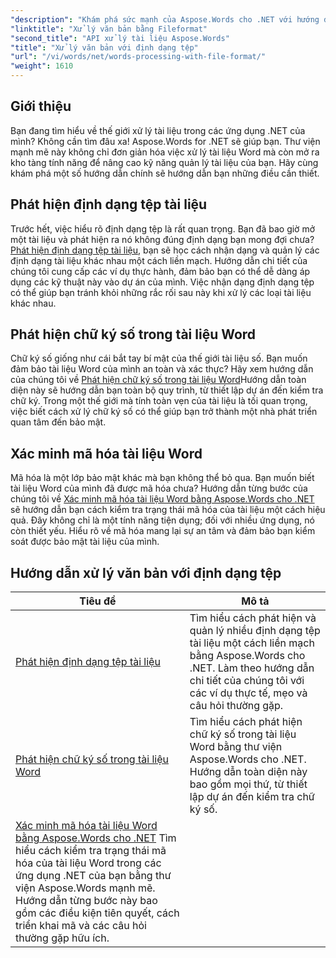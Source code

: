 ```yaml
---
"description": "Khám phá sức mạnh của Aspose.Words cho .NET với hướng dẫn toàn diện của chúng tôi về xử lý tài liệu, bao gồm phát hiện định dạng tệp và chữ ký số."
"linktitle": "Xử lý văn bản bằng Fileformat"
"second_title": "API xử lý tài liệu Aspose.Words"
"title": "Xử lý văn bản với định dạng tệp"
"url": "/vi/words/net/words-processing-with-file-format/"
"weight": 1610
---
```


## Giới thiệu

Bạn đang tìm hiểu về thế giới xử lý tài liệu trong các ứng dụng .NET của mình? Không cần tìm đâu xa! Aspose.Words for .NET sẽ giúp bạn. Thư viện mạnh mẽ này không chỉ đơn giản hóa việc xử lý tài liệu Word mà còn mở ra kho tàng tính năng để nâng cao kỹ năng quản lý tài liệu của bạn. Hãy cùng khám phá một số hướng dẫn chính sẽ hướng dẫn bạn những điều cần thiết.

## Phát hiện định dạng tệp tài liệu

Trước hết, việc hiểu rõ định dạng tệp là rất quan trọng. Bạn đã bao giờ mở một tài liệu và phát hiện ra nó không đúng định dạng bạn mong đợi chưa? [Phát hiện định dạng tệp tài liệu](./document-file-format-detection/), bạn sẽ học cách nhận dạng và quản lý các định dạng tài liệu khác nhau một cách liền mạch. Hướng dẫn chi tiết của chúng tôi cung cấp các ví dụ thực hành, đảm bảo bạn có thể dễ dàng áp dụng các kỹ thuật này vào dự án của mình. Việc nhận dạng định dạng tệp có thể giúp bạn tránh khỏi những rắc rối sau này khi xử lý các loại tài liệu khác nhau. 

## Phát hiện chữ ký số trong tài liệu Word

Chữ ký số giống như cái bắt tay bí mật của thế giới tài liệu số. Bạn muốn đảm bảo tài liệu Word của mình an toàn và xác thực? Hãy xem hướng dẫn của chúng tôi về [Phát hiện chữ ký số trong tài liệu Word](./detecting-digital-signatures/)Hướng dẫn toàn diện này sẽ hướng dẫn bạn toàn bộ quy trình, từ thiết lập dự án đến kiểm tra chữ ký. Trong một thế giới mà tính toàn vẹn của tài liệu là tối quan trọng, việc biết cách xử lý chữ ký số có thể giúp bạn trở thành một nhà phát triển quan tâm đến bảo mật.

## Xác minh mã hóa tài liệu Word

Mã hóa là một lớp bảo mật khác mà bạn không thể bỏ qua. Bạn muốn biết tài liệu Word của mình đã được mã hóa chưa? Hướng dẫn từng bước của chúng tôi về [Xác minh mã hóa tài liệu Word bằng Aspose.Words cho .NET](./verify-word-document-encryption/) sẽ hướng dẫn bạn cách kiểm tra trạng thái mã hóa của tài liệu một cách hiệu quả. Đây không chỉ là một tính năng tiện dụng; đối với nhiều ứng dụng, nó còn thiết yếu. Hiểu rõ về mã hóa mang lại sự an tâm và đảm bảo bạn kiểm soát được bảo mật tài liệu của mình.

 ## Hướng dẫn xử lý văn bản với định dạng tệp
| Tiêu đề | Mô tả |
| --- | --- |
| [Phát hiện định dạng tệp tài liệu](./document-file-format-detection/) | Tìm hiểu cách phát hiện và quản lý nhiều định dạng tệp tài liệu một cách liền mạch bằng Aspose.Words cho .NET. Làm theo hướng dẫn chi tiết của chúng tôi với các ví dụ thực tế, mẹo và câu hỏi thường gặp. |
| [Phát hiện chữ ký số trong tài liệu Word](./detecting-digital-signatures/) | Tìm hiểu cách phát hiện chữ ký số trong tài liệu Word bằng thư viện Aspose.Words cho .NET. Hướng dẫn toàn diện này bao gồm mọi thứ, từ thiết lập dự án đến kiểm tra chữ ký số. |
| [Xác minh mã hóa tài liệu Word bằng Aspose.Words cho .NET](./verify-word-document-encryption/) Tìm hiểu cách kiểm tra trạng thái mã hóa của tài liệu Word trong các ứng dụng .NET của bạn bằng thư viện Aspose.Words mạnh mẽ. Hướng dẫn từng bước này bao gồm các điều kiện tiên quyết, cách triển khai mã và các câu hỏi thường gặp hữu ích. |